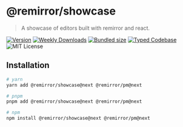 # @remirror/showcase

> A showcase of editors built with remirror and react.

[![Version][version]][npm] [![Weekly Downloads][downloads-badge]][npm] [![Bundled size][size-badge]][size] [![Typed Codebase][typescript]](./src/index.ts) ![MIT License][license]

[version]: https://flat.badgen.net/npm/v/@remirror/showcase
[npm]: https://npmjs.com/package/@remirror/showcase
[license]: https://flat.badgen.net/badge/license/MIT/purple
[size]: https://bundlephobia.com/result?p=@remirror/showcase
[size-badge]: https://flat.badgen.net/bundlephobia/minzip/@remirror/showcase
[typescript]: https://flat.badgen.net/badge/icon/TypeScript?icon=typescript&label
[downloads-badge]: https://badgen.net/npm/dw/@remirror/showcase/red?icon=npm

## Installation

```bash
# yarn
yarn add @remirror/showcase@next @remirror/pm@next

# pnpm
pnpm add @remirror/showcase@next @remirror/pm@next

# npm
npm install @remirror/showcase@next @remirror/pm@next
```
